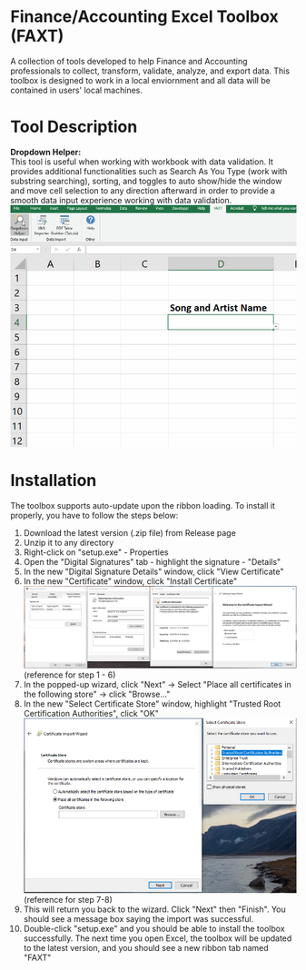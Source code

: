 # Finance/Accounting Excel Toolbox (FAXT)
A collection of tools developed to help Finance and Accounting professionals to collect, transform, validate, analyze, and export data. This toolbox is designed to work in a local enviornment and all data will be contained in users' local machines.
# Tool Description
**Dropdown Helper:**  
This tool is useful when working with workbook with data validation. It provides additional functionalities such as Search As You Type (work with substring searching), sorting, and toggles to auto show/hide the window and move cell selection to any direction afterward in order to provide a smooth data input experience working with data validation.
![](Images/Dropdown%20Helper%20Demo.gif)
# Installation
The toolbox supports auto-update upon the ribbon loading. To install it properly, you have to follow the steps below:
1. Download the latest version (.zip file) from Release page
2. Unzip it to any directory
3. Right-click on "setup.exe" - Properties
4. Open the "Digital Signatures" tab - highlight the signature - "Details"
5. In the new "Digital Signature Details" window, click "View Certificate"
6. In the new "Certificate" window, click "Install Certificate"
![](Images/Certificate%201.PNG)
(reference for step 1 - 6)
7. In the popped-up wizard, click "Next" -> Select "Place all certificates in the following store" -> click "Browse..."
8. In the new "Select Certificate Store" window, highlight "Trusted Root Certification Authorities", click "OK"
![](Images/Certificate%202.PNG)
(reference for step 7-8)
9. This will return you back to the wizard. Click "Next" then "Finish". You should see a message box saying the import was successful.
10. Double-click "setup.exe" and you should be able to install the toolbox successfully. The next time you open Excel, the toolbox will be updated to the latest version, and you should see a new ribbon tab named "FAXT"
